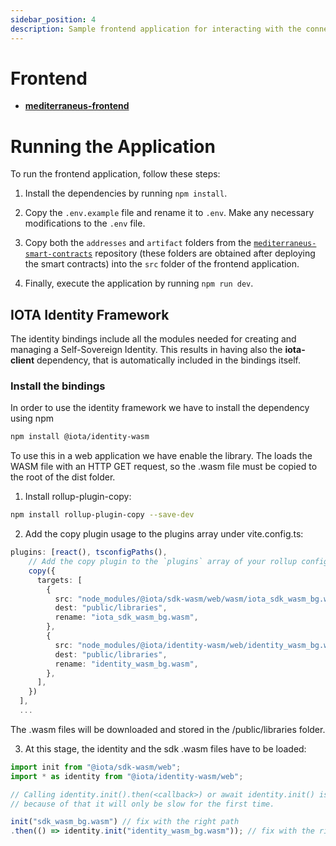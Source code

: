 ```yaml
---
sidebar_position: 4
description: Sample frontend application for interacting with the connector, issuer, and catalogue.
---
```


# Frontend

- [**mediterraneus-frontend**](https://github.com/Cybersecurity-LINKS/mediterraneus-frontend)

# Running the Application

To run the frontend application, follow these steps:

1. Install the dependencies by running `npm install`.

2. Copy the `.env.example` file and rename it to `.env`. Make any necessary modifications to the `.env` file.

3. Copy both the `addresses` and `artifact` folders from the [`mediterraneus-smart-contracts`](https://github.com/Cybersecurity-LINKS/mediterraneus-smart-contracts) repository (these folders are obtained after deploying the smart contracts) into the `src` folder of the frontend application.

4. Finally, execute the application by running `npm run dev`.

## IOTA Identity Framework 
The identity bindings include all the modules needed for creating and managing a Self-Sovereign Identity. 
This results in having also the **iota-client** dependency, that is automatically included in the bindings itself.

### Install the bindings
In order to use the identity framework we have to install the dependency using npm

```sh
npm install @iota/identity-wasm 
```
To use this in a web application we have enable the library. The loads the WASM file with an HTTP GET request, so the .wasm file must be copied to the root of the dist folder.

1. Install rollup-plugin-copy:

```sh
npm install rollup-plugin-copy --save-dev
```

2. Add the copy plugin usage to the plugins array under vite.config.ts:
```ts
plugins: [react(), tsconfigPaths(),
    // Add the copy plugin to the `plugins` array of your rollup config:
    copy({
      targets: [
        {
          src: "node_modules/@iota/sdk-wasm/web/wasm/iota_sdk_wasm_bg.wasm",
          dest: "public/libraries",
          rename: "iota_sdk_wasm_bg.wasm",
        },
        {
          src: "node_modules/@iota/identity-wasm/web/identity_wasm_bg.wasm",
          dest: "public/libraries",
          rename: "identity_wasm_bg.wasm",
        },
      ],
    })
  ],
  ...
```

The .wasm files will be downloaded and stored in the /public/libraries folder. 

3. At this stage, the identity and the sdk .wasm files have to be loaded:
```ts
import init from "@iota/sdk-wasm/web";
import * as identity from "@iota/identity-wasm/web";

// Calling identity.init().then(<callback>) or await identity.init() is required to load the Wasm file from the server if not available, 
// because of that it will only be slow for the first time.

init("sdk_wasm_bg.wasm") // fix with the right path
.then(() => identity.init("identity_wasm_bg.wasm")); // fix with the right path
```